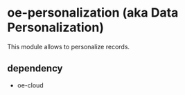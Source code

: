 # oe-personalization (aka Data Personalization)

This module allows to personalize records.

## dependency
* oe-cloud



